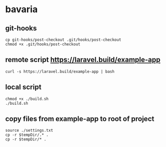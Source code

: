 # bavaria

## git-hooks
```shell
cp git-hooks/post-checkout .git/hooks/post-checkout
chmod +x .git/hooks/post-checkout
```


## remote script https://laravel.build/example-app
```shell
curl -s https://laravel.build/example-app | bash
```

## local script
```shell
chmod +x ./build.sh
./build.sh
```

## copy files from example-app to root of project
```shell
source ./settings.txt
cp -r $tempDir/.* .
cp -r $tempDir/* .
```
